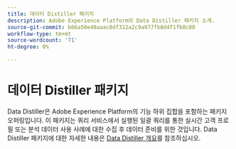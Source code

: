 ```yaml
---
title: 데이터 Distiller 패키지
description: Adobe Experience Platform의 Data Distiller 패키지 소개.
source-git-commit: b66a50e40aaac8df312a2c9a977fb8d4f1fb0c80
workflow-type: tm+mt
source-wordcount: '71'
ht-degree: 0%

---
```


# 데이터 Distiller 패키지

Data Distiller은 Adobe Experience Platform의 기능 하위 집합을 포함하는 패키지 오퍼링입니다. 이 패키지는 쿼리 서비스에서 실행된 일괄 쿼리를 통한 실시간 고객 프로필 또는 분석 데이터 사용 사례에 대한 수집 후 데이터 준비를 위한 것입니다. Data Distiller 패키지에 대한 자세한 내용은 [Data Distiller 개요](../data-distiller/overview.md)를 참조하십시오.

<!-- Document is hidden temporarily
See the [Data Distiller overview](../data-distiller/overview.md) for more details on the Data Distiller package, or the [Data Distiller license usage document](../data-distiller/license-usage.md) for information about your organization's Query Service license usage.
-->
